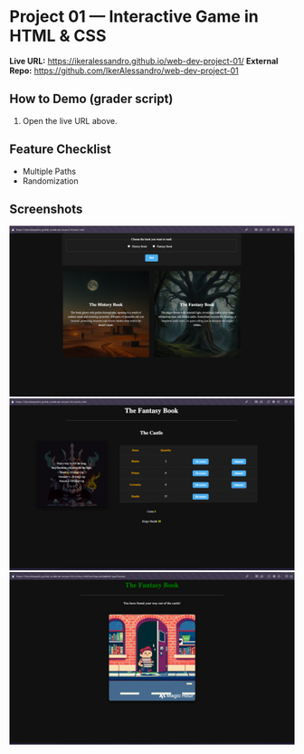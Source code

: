 
# Project 01 — Interactive Game in HTML & CSS

**Live URL:** https://ikeralessandro.github.io/web-dev-project-01/  <!-- or Netlify/Vercel URL -->
**External Repo:** https://github.com/IkerAlessandro/web-dev-project-01

## How to Demo (grader script)
1) Open the live URL above.

## Feature Checklist
- Multiple Paths
- Randomization 

## Screenshots 
![Paths Screenshot](https://github.com/IkerAlessandro/web-dev-project-01/blob/main/docs/screenshot-p01.png)
![Fantasy Book - The Castle](https://github.com/IkerAlessandro/web-dev-project-01/blob/main/docs/screenshot-p01(2).png)
![Victory](https://github.com/IkerAlessandro/web-dev-project-01/blob/main/docs/screenshot-p01(3).png)